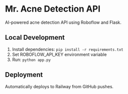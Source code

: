 # Mr. Acne Detection API

AI-powered acne detection API using Roboflow and Flask.

## Local Development
1. Install dependencies: `pip install -r requirements.txt`
2. Set ROBOFLOW_API_KEY environment variable
3. Run: `python app.py`

## Deployment
Automatically deploys to Railway from GitHub pushes.
